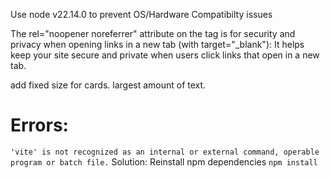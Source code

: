 Use node v22.14.0 to prevent OS/Hardware Compatibilty issues

The rel="noopener noreferrer" attribute on the <a> tag is for security and privacy 
when opening links in a new tab (with target="_blank"):
It helps keep your site secure and private when users click links that open in a new tab.

add fixed size for cards. largest amount of text.

# Errors:

``` 'vite' is not recognized as an internal or external command, operable program or batch file. ```
Solution: Reinstall npm dependencies ``` npm install ```
